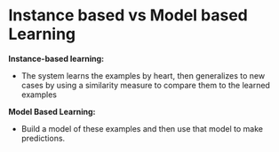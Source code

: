 # Instance based vs Model based Learning

**Instance-based learning:**

* The system learns the examples by heart, then generalizes to new cases by using a similarity measure to compare them to the learned examples



**Model Based Learning:**

* Build a model of these examples and then use that model to make predictions. &#x20;
